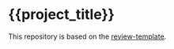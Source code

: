 # {{project_title}}

This repository is based on the [review-template](https://github.com/geritwagner/review-template).
